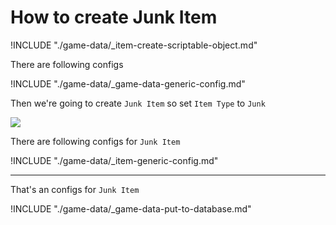 # How to create Junk Item

!INCLUDE "./game-data/_item-create-scriptable-object.md"

There are following configs

!INCLUDE "./game-data/_game-data-generic-config.md"

Then we're going to create `Junk Item` so set `Item Type` to `Junk`

![](../images/items/003-1.png)

There are following configs for `Junk Item`

!INCLUDE "./game-data/_item-generic-config.md"

* * *

That's an configs for `Junk Item`

!INCLUDE "./game-data/_game-data-put-to-database.md"